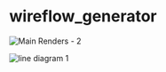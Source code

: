 # wireflow_generator

![Main Renders - 2](https://user-images.githubusercontent.com/41869496/137519939-64effcff-9c0d-434c-a211-ddf60d65604f.png)

![line diagram 1](https://user-images.githubusercontent.com/41869496/137519987-225de8f7-4052-455b-8441-1341512b1295.jpg)
